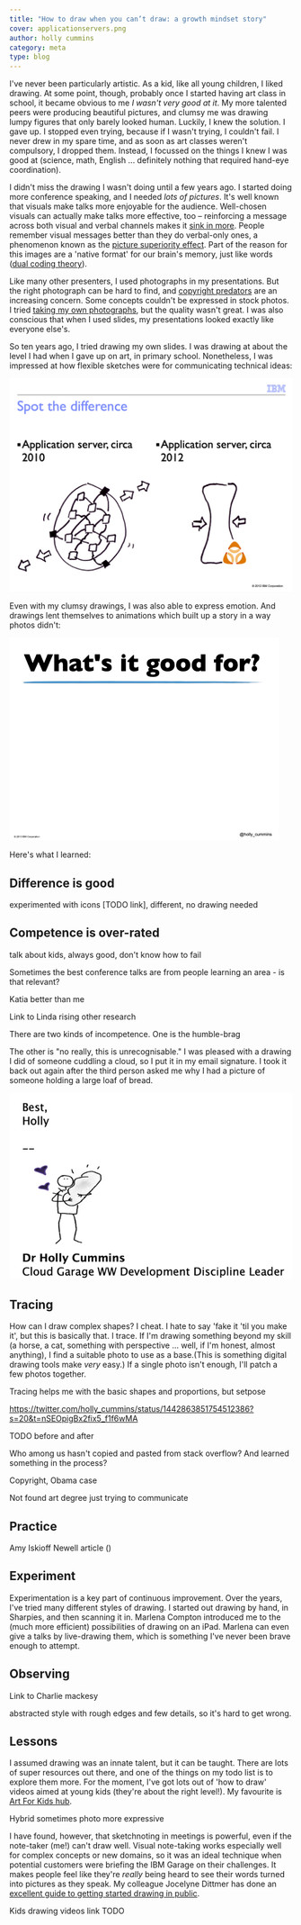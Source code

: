 ```yaml
---
title: "How to draw when you can’t draw: a growth mindset story"
cover: applicationservers.png
author: holly cummins
category: meta
type: blog
---
```


I've never been particularly artistic. As a kid, like all young children, I liked drawing.
At some point, though, probably once I started having art class in school, it became obvious to me _I wasn't very good at it_.
My more talented peers were producing beautiful pictures, and clumsy me was drawing lumpy figures that only barely looked human.
Luckily, I knew the solution. I gave up. I stopped even trying, because if I wasn't trying, I couldn't fail. I never drew in my spare time, and as soon as art classes weren't compulsory, I dropped them. Instead,
I focussed on the things I knew I was good at (science, math, English ... definitely nothing that required hand-eye coordination).

I didn't miss the drawing I wasn't doing until a few years ago. I started doing more conference speaking, and I needed _lots of pictures_. It's well known that visuals
make talks more enjoyable for the audience. Well-chosen visuals can actually make talks more effective, too – reinforcing a message
across both visual and verbal channels makes it [sink in more](https://www.shiftelearning.com/blog/bid/350326/studies-confirm-the-power-of-visuals-in-elearning). People remember visual messages better than they do verbal-only ones, a phenomenon known as the [picture superiority effect](https://en.wikipedia.org/wiki/Picture_superiority_effect). Part of the reason for this images are a 'native format' for our brain's memory, just like words ([dual coding theory](https://en.wikipedia.org/wiki/Dual-coding_theory)).

Like many other presenters, I used photographs in my presentations. But the right photograph can be hard to find, and [copyright predators](https://doctorow.medium.com/a-bug-in-early-creative-commons-licenses-has-enabled-a-new-breed-of-superpredator-5f6360713299) are an increasing concern.
Some concepts couldn't be expressed in stock photos.
I tried [taking my own photographs](https://noti.st/holly-cummins/iNasA3/everything-i-know-about-software-i-learnt-from-spaghetti-bolognese), but the quality wasn't great.
I was also conscious that when I used slides, my presentations looked exactly like everyone else's.

So ten years ago, I tried drawing my own slides. I was drawing at about the level I had when I gave up on art, in primary school.
Nonetheless, I was impressed at how flexible sketches were for communicating technical ideas:

![A complex application server compared with a simple one](applicationservers.png)

Even with my clumsy drawings, I was also able to express emotion. And drawings lent themselves to animations which built up a story in a way photos didn't:

![A developer looking alarmed when they see the clock](alarmeddeveloper.gif)

Here's what I learned:

## Difference is good

experimented with icons [TODO link], different, no drawing needed

## Competence is over-rated

talk about kids, always good, don't know how to fail

Sometimes the best conference talks are from people learning an area - is that relevant?

Katia better than me

Link to Linda rising other research

There are two kinds of incompetence. One is the humble-brag

The other is "no really, this is unrecognisable." I was pleased with a drawing I did of someone
cuddling a cloud, so I put it in my email signature. I took it back out again after the
third person asked me why I had a picture of someone holding a large loaf of bread.

![Supposed to be someone cuddling a cloud](cloud-bread-signature.png)

## Tracing

How can I draw complex shapes? I cheat. I hate to say 'fake it 'til you make it', but this is basically that. I trace. If I'm drawing something beyond my skill (a horse, a cat, something with perspective ... well, if I'm honest, almost anything), I find a suitable photo to use as a base.(This is something digital drawing tools make _very_ easy.)
If a single photo isn't enough, I'll patch a few photos together.

Tracing helps me with the basic shapes and proportions, but
setpose

https://twitter.com/holly_cummins/status/1442863851754512386?s=20&t=nSEOpigBx2fix5_f1f6wMA

TODO before and after

Who among us hasn't copied and pasted from stack overflow? And learned something in the process?

Copyright, Obama case

Not found art degree just trying to communicate

## Practice

Amy Iskioff Newell article ()

## Experiment

Experimentation is a key part of continuous improvement. Over the years, I've tried many different styles of drawing. I started out drawing by hand, in Sharpies, and then scanning it in. Marlena Compton introduced me to the (much more efficient) possibilities of drawing on an iPad. Marlena can even give a talks by live-drawing them, which is something I've never been brave enough to attempt.

## Observing

Link to Charlie mackesy

abstracted style with rough edges and few details, so it's hard to get wrong.

## Lessons

I assumed drawing was an innate talent, but it can be taught.
There are lots of super resources out there, and one of the 
things on my todo list is to explore them more. For the moment, 
I've got lots out of 'how to draw' videos aimed at young kids (they're about the right level!).
My favourite is [Art For Kids hub](https://www.youtube.com/hashtag/artforkidshub).


Hybrid sometimes photo more expressive

I have found, however, that sketchnoting in meetings is powerful, even if the note-taker (me!) can't draw well. Visual note-taking works especially well for complex concepts or new domains, so it was an ideal technique when potential customers were briefing the IBM Garage on their challenges. It makes people feel like they're _really_ being heard to see their words turned into pictures as they speak. My colleague Jocelyne Dittmer has done an [excellent guide to getting started drawing in public](https://medium.com/@jocelynedittmer_5269/visual-thinking-sketching-ec64f19cf70).

Kids drawing videos link TODO
